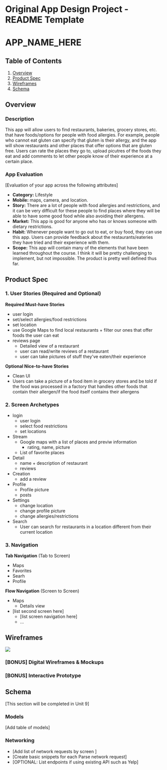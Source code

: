 Original App Design Project - README Template
===

# APP_NAME_HERE

## Table of Contents
1. [Overview](#Overview)
1. [Product Spec](#Product-Spec)
1. [Wireframes](#Wireframes)
2. [Schema](#Schema)

## Overview
### Description
This app will allow users to find restaurants, bakeries, grocery stores, etc. that have foods/options for people with food allergies. For example, people who cannot eat gluten can specify that gluten is their allergy, and the app will show restaurants and other places that offer options that are gluten free. Users can rate the places they go to, upload picutres of the foods they eat and add comments to let other people know of their experience at a certain place. 

### App Evaluation
[Evaluation of your app across the following attributes]
- **Category:** Lifestyle
- **Mobile:** maps, camera, and location.
- **Story:** There are a lot of people with food allergies and restrictions, and it can be very difficult for these people to find places where they will be able to have some good food while also avoiding their allergens.
- **Market:** This app is good for anyone who has or knows someone with dietary restrictions.
- **Habit:** Whenever people want to go out to eat, or buy food, they can use this app. Users can provide feedback about the restaurants/eateries they have tried and their experience with them.
- **Scope:** This app will contain many of the elements that have been learned throughout the course. I think it will be pretty challenging to implement, but not impossible. The product is pretty well defined thus far.

## Product Spec

### 1. User Stories (Required and Optional)

**Required Must-have Stories**

* user login
* set/select allergies/food restrictions
* set location
* use Google Maps to find local restaurants + filter our ones that offer foods the user can eat
* reviews page
    * Detailed view of a restaurant
    * user can read/write reviews of a restaurant
    * user can take pictures of stuff they've eaten/their experience

**Optional Nice-to-have Stories**

* Clean UI
* Users can take a picture of a food item in grocery stores and be told if the food was processed in a factory that handles other foods that contain their allergen/if the food itself contains their allergens

### 2. Screen Archetypes

* login 
   * user login
   * select food restrictions
   * set locations
* Stream
   * Google maps with a list of places and previw information
       * rating, name, picture
   * List of favorite places
* Detail
    * name + description of restaurant
    * reviews
* Creation
    * add a review
* Profile
    * Profile picture
    * posts
* Settings
    * change location
    * change profile picture
    * change allergies/restrictions
* Search
    * User can search for restaurants in a location different from their current location

### 3. Navigation

**Tab Navigation** (Tab to Screen)

* Maps
* Favorites
* Searh
* Profile

**Flow Navigation** (Screen to Screen)

* Maps
   * Details view
* [list second screen here]
   * [list screen navigation here]
   * ...

## Wireframes
![](https://i.imgur.com/DnGllNv.jpg)

### [BONUS] Digital Wireframes & Mockups

### [BONUS] Interactive Prototype

## Schema 
[This section will be completed in Unit 9]
### Models
[Add table of models]
### Networking
- [Add list of network requests by screen ]
- [Create basic snippets for each Parse network request]
- [OPTIONAL: List endpoints if using existing API such as Yelp]
